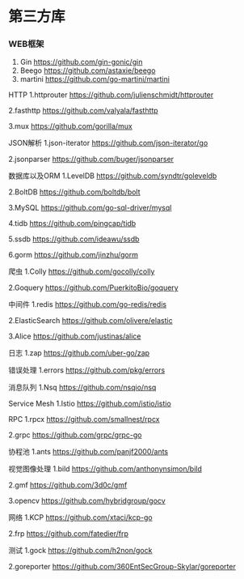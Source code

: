 # 第三方库

### WEB框架
1. Gin https://github.com/gin-gonic/gin
2. Beego https://github.com/astaxie/beego
3. martini https://github.com/go-martini/martini

HTTP
1.httprouter https://github.com/julienschmidt/httprouter

2.fasthttp https://github.com/valyala/fasthttp

3.mux https://github.com/gorilla/mux

JSON解析
1.json-iterator https://github.com/json-iterator/go

2.jsonparser https://github.com/buger/jsonparser

数据库以及ORM
1.LevelDB https://github.com/syndtr/goleveldb

2.BoltDB https://github.com/boltdb/bolt

3.MySQL https://github.com/go-sql-driver/mysql

4.tidb https://github.com/pingcap/tidb

5.ssdb https://github.com/ideawu/ssdb

6.gorm https://github.com/jinzhu/gorm

爬虫
1.Colly https://github.com/gocolly/colly

2.Goquery https://github.com/PuerkitoBio/goquery

中间件
1.redis https://github.com/go-redis/redis

2.ElasticSearch https://github.com/olivere/elastic

3.Alice https://github.com/justinas/alice

日志
1.zap https://github.com/uber-go/zap

错误处理
1.errors https://github.com/pkg/errors

消息队列
1.Nsq https://github.com/nsqio/nsq

Service Mesh
1.Istio https://github.com/istio/istio

RPC
1.rpcx https://github.com/smallnest/rpcx

2.grpc https://github.com/grpc/grpc-go

协程池
1.ants https://github.com/panjf2000/ants

视觉图像处理
1.bild https://github.com/anthonynsimon/bild

2.gmf https://github.com/3d0c/gmf

3.opencv https://github.com/hybridgroup/gocv

网络
1.KCP https://github.com/xtaci/kcp-go

2.frp https://github.com/fatedier/frp

测试
1.gock https://github.com/h2non/gock

2.goreporter https://github.com/360EntSecGroup-Skylar/goreporter